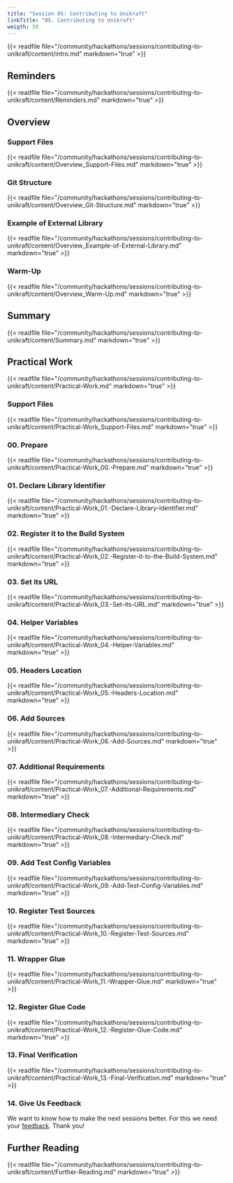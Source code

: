 ```yaml
---
title: "Session 05: Contributing to Unikraft"
linkTitle: "05. Contributing to Unikraft"
weigth: 50
---
```


{{< readfile file="/community/hackathons/sessions/contributing-to-unikraft/content/intro.md" markdown="true" >}}

## Reminders

{{< readfile file="/community/hackathons/sessions/contributing-to-unikraft/content/Reminders.md" markdown="true" >}}

## Overview

### Support Files

{{< readfile file="/community/hackathons/sessions/contributing-to-unikraft/content/Overview_Support-Files.md" markdown="true" >}}

### Git Structure

{{< readfile file="/community/hackathons/sessions/contributing-to-unikraft/content/Overview_Git-Structure.md" markdown="true" >}}

### Example of External Library

{{< readfile file="/community/hackathons/sessions/contributing-to-unikraft/content/Overview_Example-of-External-Library.md" markdown="true" >}}

### Warm-Up

{{< readfile file="/community/hackathons/sessions/contributing-to-unikraft/content/Overview_Warm-Up.md" markdown="true" >}}

## Summary

{{< readfile file="/community/hackathons/sessions/contributing-to-unikraft/content/Summary.md" markdown="true" >}}

## Practical Work

{{< readfile file="/community/hackathons/sessions/contributing-to-unikraft/content/Practical-Work.md" markdown="true" >}}

### Support Files

{{< readfile file="/community/hackathons/sessions/contributing-to-unikraft/content/Practical-Work_Support-Files.md" markdown="true" >}}

### 00. Prepare

{{< readfile file="/community/hackathons/sessions/contributing-to-unikraft/content/Practical-Work_00.-Prepare.md" markdown="true" >}}

### 01. Declare Library Identifier

{{< readfile file="/community/hackathons/sessions/contributing-to-unikraft/content/Practical-Work_01.-Declare-Library-Identifier.md" markdown="true" >}}

### 02. Register it to the Build System

{{< readfile file="/community/hackathons/sessions/contributing-to-unikraft/content/Practical-Work_02.-Register-it-to-the-Build-System.md" markdown="true" >}}

### 03. Set its URL

{{< readfile file="/community/hackathons/sessions/contributing-to-unikraft/content/Practical-Work_03.-Set-its-URL.md" markdown="true" >}}

### 04. Helper Variables

{{< readfile file="/community/hackathons/sessions/contributing-to-unikraft/content/Practical-Work_04.-Helper-Variables.md" markdown="true" >}}

### 05. Headers Location

{{< readfile file="/community/hackathons/sessions/contributing-to-unikraft/content/Practical-Work_05.-Headers-Location.md" markdown="true" >}}

### 06. Add Sources

{{< readfile file="/community/hackathons/sessions/contributing-to-unikraft/content/Practical-Work_06.-Add-Sources.md" markdown="true" >}}

### 07. Additional Requirements

{{< readfile file="/community/hackathons/sessions/contributing-to-unikraft/content/Practical-Work_07.-Additional-Requirements.md" markdown="true" >}}

### 08. Intermediary Check

{{< readfile file="/community/hackathons/sessions/contributing-to-unikraft/content/Practical-Work_08.-Intermediary-Check.md" markdown="true" >}}

### 09. Add Test Config Variables

{{< readfile file="/community/hackathons/sessions/contributing-to-unikraft/content/Practical-Work_09.-Add-Test-Config-Variables.md" markdown="true" >}}

### 10. Register Test Sources

{{< readfile file="/community/hackathons/sessions/contributing-to-unikraft/content/Practical-Work_10.-Register-Test-Sources.md" markdown="true" >}}

### 11. Wrapper Glue

{{< readfile file="/community/hackathons/sessions/contributing-to-unikraft/content/Practical-Work_11.-Wrapper-Glue.md" markdown="true" >}}

### 12. Register Glue Code

{{< readfile file="/community/hackathons/sessions/contributing-to-unikraft/content/Practical-Work_12.-Register-Glue-Code.md" markdown="true" >}}

### 13. Final Verification

{{< readfile file="/community/hackathons/sessions/contributing-to-unikraft/content/Practical-Work_13.-Final-Verification.md" markdown="true" >}}

### 14. Give Us Feedback

We want to know how to make the next sessions better.
For this we need your [feedback](https://forms.gle/LyiK2UrnuQu3U6j79).
Thank you!

## Further Reading

{{< readfile file="/community/hackathons/sessions/contributing-to-unikraft/content/Further-Reading.md" markdown="true" >}}
